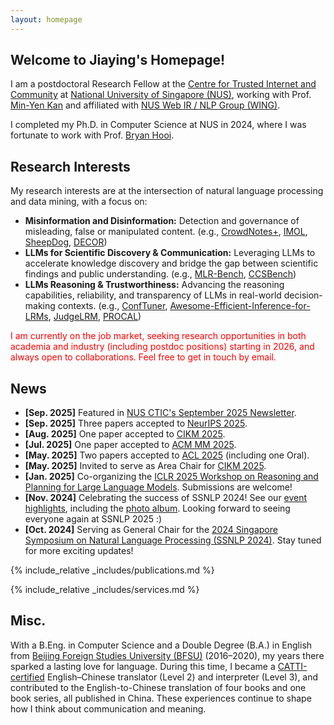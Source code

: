 ```yaml
---
layout: homepage
---
```


## Welcome to Jiaying's Homepage!

I am a postdoctoral Research Fellow at the [Centre for Trusted Internet and Community](https://ctic.nus.edu.sg/) at [National University of Singapore (NUS)](https://nus.edu.sg/), working with Prof. [Min-Yen Kan](https://www.comp.nus.edu.sg/~kanmy/) and affiliated with [NUS Web IR / NLP Group (WING)](https://wing.comp.nus.edu.sg/). 

I completed my Ph.D. in Computer Science at NUS in 2024, where I was fortunate to work with Prof. [Bryan Hooi](https://bhooi.github.io/). 


## Research Interests

My research interests are at the intersection of natural language processing and data mining, with a focus on:
- **Misinformation and Disinformation:** Detection and governance of misleading, false or manipulated content. (e.g., [CrowdNotes+](https://arxiv.org/pdf/2510.11423), [IMOL](https://aclanthology.org/2025.acl-long.1494.pdf), [SheepDog](https://dl.acm.org/doi/pdf/10.1145/3637528.3671977), [DECOR](https://dl.acm.org/doi/pdf/10.1145/3580305.3599298))
- **LLMs for Scientific Discovery & Communication:** Leveraging LLMs to accelerate knowledge discovery and bridge the gap between scientific findings and public understanding. (e.g., [MLR-Bench](https://arxiv.org/pdf/2505.19955), [CCSBench](https://www.arxiv.org/pdf/2410.12601))
- **LLMs Reasoning & Trustworthiness:** Advancing the reasoning capabilities, reliability, and transparency of LLMs in real-world decision-making contexts. (e.g., [ConfTuner](https://arxiv.org/pdf/2508.18847), [Awesome-Efficient-Inference-for-LRMs](https://arxiv.org/pdf/2503.23077), [JudgeLRM](https://arxiv.org/pdf/2504.00050), [PROCAL](https://proceedings.neurips.cc/paper_files/paper/2023/file/d826f5aadb26db488b8686097ceea2d1-Paper-Conference.pdf))

<font color="red">I am currently on the job market, seeking research opportunities in both academia and industry (including postdoc positions) starting in 2026, and always open to collaborations. Feel free to get in touch by email.</font>

## News
- **[Sep. 2025]** Featured in [NUS CTIC's September 2025 Newsletter](https://ctic.nus.edu.sg/newsletter06-sep2025.pdf).
- **[Sep. 2025]** Three papers accepted to [NeurIPS 2025](https://neurips.cc/).
- **[Aug. 2025]** One paper accepted to [CIKM 2025](https://cikm2025.org/).
- **[Jul. 2025]** One paper accepted to [ACM MM 2025](https://acmmm2025.org/).
- **[May. 2025]** Two papers accepted to [ACL 2025](https://2025.aclweb.org/) (including one Oral).
- **[May. 2025]** Invited to serve as Area Chair for [CIKM 2025](https://cikm2025.org/).
- **[Jan. 2025]**  Co-organizing the [ICLR 2025 Workshop on Reasoning and Planning for Large Language Models](https://workshop-llm-reasoning-planning.github.io). Submissions are welcome!
- **[Nov. 2024]** Celebrating the success of SSNLP 2024! See our [event highlights](https://wing-nus.github.io/SSNLP-2024/), including the [photo album](https://drive.google.com/file/d/1-wL3lSgFA0oNiiTcWP-R_fiCApBIrlfN/view?usp=sharing). Looking forward to seeing everyone again at SSNLP 2025 :)
- **[Oct. 2024]** Serving as General Chair for the [2024 Singapore Symposium on Natural Language Processing (SSNLP 2024)](https://wing-nus.github.io/SSNLP-2024/). Stay tuned for more exciting updates!



{% include_relative _includes/publications.md %}

{% include_relative _includes/services.md %}


## Misc.
With a B.Eng. in Computer Science and a Double Degree (B.A.) in English from [Beijing Foreign Studies University (BFSU)](https://en.bfsu.edu.cn/) (2016–2020), my years there sparked a lasting love for language. During this time, I became a [CATTI-certified](https://www.catticenter.com/wzjs/452) English–Chinese translator (Level 2) and interpreter (Level 3), and contributed to the English-to-Chinese translation of four books and one book series, all published in China. These experiences continue to shape how I think about communication and meaning.